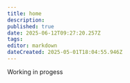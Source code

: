 ```yaml
---
title: home
description: 
published: true
date: 2025-06-12T09:27:20.257Z
tags: 
editor: markdown
dateCreated: 2025-05-01T18:04:55.946Z
---
```


Working in progess